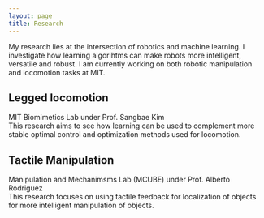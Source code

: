 ```yaml
---
layout: page
title: Research 
---
```


My research lies at the intersection of robotics and machine learning. I investigate how learning algorihtms can make robots more intelligent, versatile and robust. I am currently working on both robotic manipulation and locomotion tasks at MIT. 

## Legged locomotion
MIT Biomimetics Lab under Prof. Sangbae Kim <br/>
This research aims to see how learning can be used to complement more stable optimal control and optimization methods used for locomotion.

## Tactile Manipulation
Manipulation and Mechanimsms Lab (MCUBE) under Prof. Alberto Rodriguez <br/>
This research focuses on using tactile feedback for localization of objects for more intelligent manipulation of objects.
